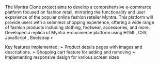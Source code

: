 The Myntra Clone project aims to develop a comprehensive e-commerce platform focused on fashion retail, mirroring the functionality and user experience of the popular online fashion retailer Myntra. This platform will provide users with a seamless shopping experience, offering a wide range of fashion products including clothing, footwear, accessories, and more.
Developed a replica of Myntra e-commerce platform using HTML, CSS, JavaScript , Bootstrap
• 


Key features Implemented:
➢ Product details pages with images and descriptions.
➢ Shopping cart feature for adding and removing
➢ Implementing responsive design for various screen sizes

